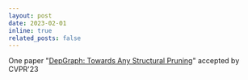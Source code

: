 ```yaml
---
layout: post
date: 2023-02-01
inline: true
related_posts: false
---
```


One paper "[DepGraph: Towards Any Structural Pruning](https://arxiv.org/abs/2301.12900)" accepted by CVPR'23

